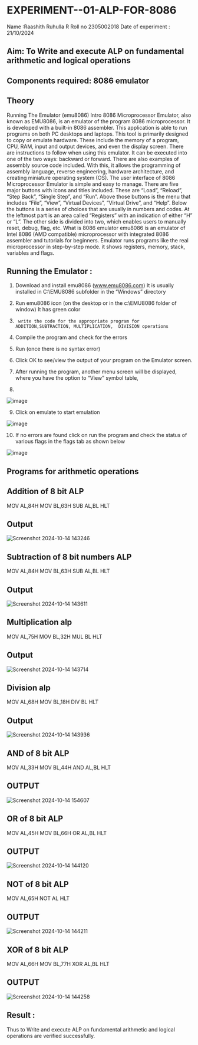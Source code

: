 # EXPERIMENT--01-ALP-FOR-8086
Name :Raashith Ruhulla R
Roll no 2305002018
Date of experiment : 21/10/2024





## Aim: To Write and execute ALP on fundamental arithmetic and logical operations
## Components required: 8086  emulator 
## Theory 
Running The Emulator (emu8086) Intro 8086 Microprocessor Emulator, also known as EMU8086, is an emulator of the program 8086 microprocessor. It is developed with a built-in 8086 assembler. This application is able to run programs on both PC desktops and laptops. This tool is primarily designed to copy or emulate hardware. These include the memory of a program, CPU, RAM, input and output devices, and even the display screen. There are instructions to follow when using this emulator. It can be executed into one of the two ways: backward or forward. There are also examples of assembly source code included. With this, it allows the programming of assembly language, reverse engineering, hardware architecture, and creating miniature operating system (OS). The user interface of 8086 Microprocessor Emulator is simple and easy to manage. There are five major buttons with icons and titles included. These are “Load”, “Reload”, “Step Back”, “Single Step”, and “Run”. Above those buttons is the menu that includes “File”, “View”, “Virtual Devices”, “Virtual Drive”, and “Help”. Below the buttons is a series of choices that are usually in numbers and codes. At the leftmost part is an area called “Registers” with an indication of either “H” or “L”. The other side is divided into two, which enables users to manually reset, debug, flag, etc. What is 8086 emulator emu8086 is an emulator of Intel 8086 (AMD compatible) microprocessor with integrated 8086 assembler and tutorials for beginners. Emulator runs programs like the real microprocessor in step-by-step mode. it shows registers, memory, stack, variables and flags.


 ## Running the Emulator :
1.	Download and install emu8086 (www.emu8086.com) It is usually installed in C:\EMU8086 subfolder in the “Windows” directory
2.	  Run  emu8086 icon (on the desktop or in the c:\EMU8086 folder of window) It has green color 
 
 
3.		write the code for the appropriate program for ADDITION,SUBTRACTION, MULTIPLICATION,  DIVISION operations 

4.	 Compile the program and check for the errors 
5.	Run (once there is no syntax error) 

6.	Click OK to see/view the output of your program on the Emulator screen. 


7.	After running the program, another menu screen will be displayed, where you have the option to “View” symbol table,
8.	 


![image](https://user-images.githubusercontent.com/36288975/189273263-d65baae9-4b8f-4723-afb3-c0ffa4052b04.png)











9.	Click on emulate to start emulation 








![image](https://user-images.githubusercontent.com/36288975/189273273-9bb36ec1-e2e8-4892-8d35-37707332bfdc.png)








10.	If no errors are found click on run the program and check the status of various flags in the flags tab as shown below 






![image](https://user-images.githubusercontent.com/36288975/189273277-113a2a33-4a40-4ff8-95a5-ecd3a1f504fe.png)







## Programs for arithmetic  operations

## Addition  of 8 bit ALP 
MOV AL,84H
MOV BL,63H
SUB AL,BL
HLT
## Output  
 ![Screenshot 2024-10-14 143246](https://github.com/user-attachments/assets/9ffa907f-a0ca-4809-81af-e7b0d8f2e65f)

## Subtraction   of 8 bit numbers  ALP 
MOV AL,84H
MOV BL,63H
SUB AL,BL
HLT
## Output  
![Screenshot 2024-10-14 143611](https://github.com/user-attachments/assets/d7957db0-bafc-4e1a-88d5-0a7d2f4fe534)

## Multiplication alp 
MOV AL,75H
MOV BL,32H
MUL BL
HLT
 ## Output  
![Screenshot 2024-10-14 143714](https://github.com/user-attachments/assets/57c34200-5203-45a6-ad8d-58d95a87a63b)


## Division alp 
MOV AL,68H
MOV BL,18H
DIV BL
HLT

## Output  
![Screenshot 2024-10-14 143936](https://github.com/user-attachments/assets/33495ebb-a86f-4c8e-b48d-62eeed650e3e)

## AND of 8 bit ALP
MOV AL,33H
MOV BL,44H
AND AL,BL
HLT
## OUTPUT
![Screenshot 2024-10-14 154607](https://github.com/user-attachments/assets/deb588d6-84ea-42d3-86cf-60425e0a147c)
## OR of 8 bit ALP
MOV AL,45H
MOV BL,66H
OR AL,BL
HLT
## OUTPUT
![Screenshot 2024-10-14 144120](https://github.com/user-attachments/assets/162c7e13-6fde-41fd-9f66-25b93fd79f16)
## NOT of 8 bit ALP
MOV AL,65H
NOT AL
HLT
## OUTPUT
![Screenshot 2024-10-14 144211](https://github.com/user-attachments/assets/2ee2118f-afe8-45d4-a3c4-fb748382846d)
## XOR of 8 bit ALP
MOV AL,66H
MOV BL,77H
XOR AL,BL
HLT
## OUTPUT
![Screenshot 2024-10-14 144258](https://github.com/user-attachments/assets/1ecc815b-45af-40cd-b7f3-e488786fd555)
## Result :
Thus to Write and execute ALP on fundamental arithmetic and logical operations are verified
successfully.
 








